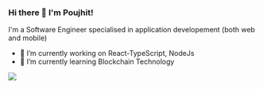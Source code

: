 ### Hi there 👋 I'm Poujhit!


<!-- **Poujhit/Poujhit** is a ✨ _special_ ✨ repository because its `README.md` (this file) appears on your GitHub profile. -->

I'm a Software Engineer specialised in application developement (both web and mobile)

- 🔭 I’m currently working on React-TypeScript, NodeJs
- 🌱 I’m currently learning Blockchain Technology
<!-- - 👯 I’m looking to collaborate on ... -->
<!-- - 🤔 I’m looking for help with ... -->
<!-- - 💬 Ask me about ... -->
<!-- - 📫 How to reach me: ... -->
<!-- - 😄 Pronouns: ... -->
<!-- - ⚡ Fun fact: ... -->

![](https://komarev.com/ghpvc/?username=Poujhit&color=blue)

